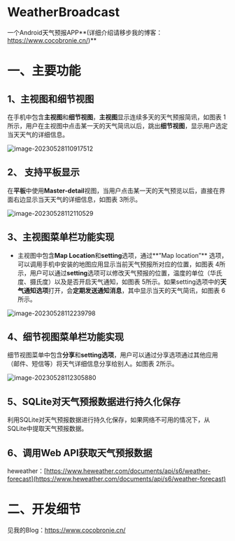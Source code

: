 # WeatherBroadcast
一个Android天气预报APP**(详细介绍请移步我的博客：https://www.cocobronie.cn/)**

# 一、主要功能

## 1、**主视图**和**细节视图**

在手机中包含**主视图**和**细节视图**，**主视图**显示连续多天的天气预报简讯，如图表 1所示，用户在主视图中点击某一天的天气简讯以后，跳出**细节视图**，显示用户选定当天天气的详细信息。

![image-20230528110917512](https://github.com/Cocobronie/WeatherBroadcast/assets/98938169/9088710c-48c1-4b26-9d60-2ec17893bfb5)


## 2、 支持平板显示

在**平板**中使用**Master-detail**视图，当用户点击某一天的天气预览以后，直接在界面右边显示当天天气的详细信息，如图表 3所示。

![image-20230528112110529](https://github.com/Cocobronie/WeatherBroadcast/assets/98938169/945a79a1-b920-4be9-9d39-2619c41a70f6)


## 3、主视图菜单栏功能实现

- 主视图中包含**Map Location**和**setting**选项，通过**”Map location”** 选项，可以调用手机中安装的地图应用显示当前天气预报所对应的位置，如图表 4所示，用户可以通过**setting**选项可以修改天气预报的位置，温度的单位（华氏度、摄氏度）以及是否开启天气通知，如图表 5所示。如果setting选项中的**天气通知选项**打开，会**定期发送通知消息**，其中显示当天的天气简讯，如图表 6所示。

 ![image-20230528112239798](https://github.com/Cocobronie/WeatherBroadcast/assets/98938169/dcd1f10e-6bf2-4365-8eb4-44d888600e5c)


## 4、细节视图菜单栏功能实现

细节视图菜单中包含**分享**和**setting选项**，用户可以通过分享选项通过其他应用（邮件、短信等）将天气详细信息分享给别人。如图表 2所示。

![image-20230528112305880](https://github.com/Cocobronie/WeatherBroadcast/assets/98938169/13f550d5-0596-46ad-8177-7feb63736ebb)


## 5、SQLite对天气预报数据进行持久化保存

利用SQLite对天气预报数据进行持久化保存，如果网络不可用的情况下，从SQLite中提取天气预报数据。

## 6、调用Web API获取天气预报数据

heweather：[https://www.heweather.com/documents/api/s6/weather-forecast](https://www.heweather.com/documents/api/s6/weather-forecast)

# 二、开发细节

见我的Blog：https://www.cocobronie.cn/

